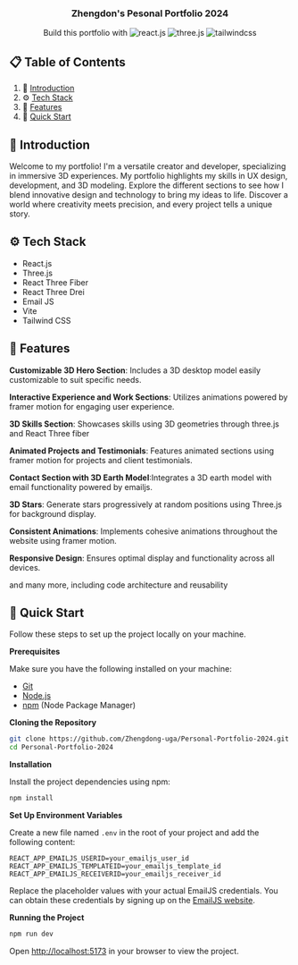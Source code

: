 <h3 align="center">Zhengdon's Pesonal Portfolio 2024</h3>

   <div align="center">
     Build this portfolio with <img src="https://img.shields.io/badge/-React_JS-black?style=for-the-badge&logoColor=white&logo=react&color=61DAFB" alt="react.js" />
    <img src="https://img.shields.io/badge/-Three_JS-black?style=for-the-badge&logoColor=white&logo=threedotjs&color=000000" alt="three.js" />
    <img src="https://img.shields.io/badge/-Tailwind_CSS-black?style=for-the-badge&logoColor=white&logo=tailwindcss&color=06B6D4" alt="tailwindcss" />
    </div>
</div>

## 📋 <a name="table">Table of Contents</a>
1. 🤖 [Introduction](#introduction)
2. ⚙️ [Tech Stack](#tech-stack)
3. 🔋 [Features](#features)
4. 🤸 [Quick Start](#quick-start)

## <a name="introduction">🤖 Introduction</a>

Welcome to my portfolio! I'm a versatile creator and developer, specializing in immersive 3D experiences. My portfolio highlights my skills in UX design, development, and 3D modeling. Explore the different sections to see how I blend innovative design and technology to bring my ideas to life. Discover a world where creativity meets precision, and every project tells a unique story.

## <a name="tech-stack">⚙️ Tech Stack</a>

- React.js
- Three.js
- React Three Fiber
- React Three Drei
- Email JS
- Vite
- Tailwind CSS

## <a name="features">🔋 Features</a>

**Customizable 3D Hero Section**: Includes a 3D desktop model easily customizable to suit specific needs.

**Interactive Experience and Work Sections**: Utilizes animations powered by framer motion for engaging user experience.

**3D Skills Section**: Showcases skills using 3D geometries through three.js and React Three fiber

**Animated Projects and Testimonials**: Features animated sections using framer motion for projects and client testimonials.

**Contact Section with 3D Earth Model**:Integrates a 3D earth model with email functionality powered by emailjs.

**3D Stars**: Generate stars progressively at random positions using Three.js for background display.

**Consistent Animations**: Implements cohesive animations throughout the website using framer motion.

**Responsive Design**: Ensures optimal display and functionality across all devices.

and many more, including code architecture and reusability 

## <a name="quick-start">🤸 Quick Start</a>

Follow these steps to set up the project locally on your machine.

**Prerequisites**

Make sure you have the following installed on your machine:

- [Git](https://git-scm.com/)
- [Node.js](https://nodejs.org/en)
- [npm](https://www.npmjs.com/) (Node Package Manager)

**Cloning the Repository**

```bash
git clone https://github.com/Zhengdong-uga/Personal-Portfolio-2024.git
cd Personal-Portfolio-2024
```

**Installation**

Install the project dependencies using npm:

```bash
npm install
```

**Set Up Environment Variables**

Create a new file named `.env` in the root of your project and add the following content:

```env
REACT_APP_EMAILJS_USERID=your_emailjs_user_id
REACT_APP_EMAILJS_TEMPLATEID=your_emailjs_template_id
REACT_APP_EMAILJS_RECEIVERID=your_emailjs_receiver_id
```

Replace the placeholder values with your actual EmailJS credentials. You can obtain these credentials by signing up on the [EmailJS website](https://www.emailjs.com/).

**Running the Project**

```bash
npm run dev
```

Open [http://localhost:5173](http://localhost:5173) in your browser to view the project.
